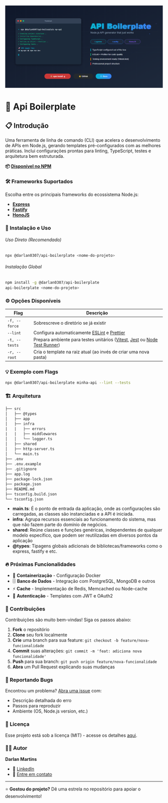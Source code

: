 ![Logo do projeto](./banner.png)

# 🚀 Api Boilerplate

## 📋 Introdução

Uma ferramenta de linha de comando (CLI) que acelera o desenvolvimento de APIs em Node.js, gerando templates pré-configurados com as melhores práticas. Inclui configurações prontas para linting, TypeScript, testes e arquitetura bem estruturada.

**📦 [Disponível no NPM](https://www.npmjs.com/package/@darlan0307/api-boilerplate)**

### 🛠️ Frameworks Suportados

Escolha entre os principais frameworks do ecossistema Node.js:

- **[Express](https://expressjs.com/)**
- **[Fastify](https://fastify.dev/)**
- **[HonoJS](https://hono.dev/)**

### 🚀 Instalação e Uso

###### Uso Direto (Recomendado)

```bash
npx @darlan0307/api-boilerplate <nome-do-projeto>
```

###### Instalação Global

```bash
npm install -g @darlan0307/api-boilerplate
api-boilerplate <nome-do-projeto>
```

### ⚙️ Opções Disponíveis

| Flag          | Descrição                                                                                                                                                                    |
| ------------- | ---------------------------------------------------------------------------------------------------------------------------------------------------------------------------- |
| `-f, --force` | Sobrescreve o diretório se já existir                                                                                                                                        |
| `--lint`      | Configura automaticamente [ESLint](https://eslint.org/) e [Prettier](https://prettier.io/)                                                                                   |
| `-t, --tests` | Prepara ambiente para testes unitários ([Vitest](https://vitest.dev/), [Jest](https://jestjs.io/pt-BR/) ou [Node Test Runner](https://nodejs.org/api/test.html#test-runner)) |
| `-r, --root`  | Cria o template na raiz atual (ao invés de criar uma nova pasta)                                                                                                             |

### 💡 Exemplo com Flags

```bash
npx @darlan0307/api-boilerplate minha-api --lint --tests
```

### 🏗️ Arquitetura

```
├── src
│   ├── @types
│   ├── app
│   ├── infra
|   |   ├── errors
|   |   ├── middlewares
│   │   └── logger.ts
│   ├── shared
│   ├── http-server.ts
│   └── main.ts
├── .env
├── .env.example
├── .gitignore
├── app.log
├── package-lock.json
├── package.json
├── README.md
├── tsconfig.build.json
└── tsconfig.json
```

- **main.ts**: É o ponto de entrada da aplicação, onde as configurações são carregadas, as classes são instanciadas e a API é iniciada.
- **infra**: Agrupa recursos essenciais ao funcionamento do sistema, mas que não fazem parte do domínio de negócios.
- **shared**: Reúne classes e funções genéricas, independentes de qualquer modelo específico, que podem ser reutilizadas em diversos pontos da aplicação
- **@types**: Tipagens globais adicionais de bibliotecas/frameworks como o express, fastify e etc.

### 🔥 Próximas Funcionalidades

- 🐳 **Containerização** - Configuração Docker
- 🗄️ **Banco de Dados** - Integração com PostgreSQL, MongoDB e outros
- ⚡ **Cache** - Implementação de Redis, Memcached ou Node-cache
- 🔐 **Autenticação** - Templates com JWT e OAuth2

### 🤝 Contribuições

Contribuições são muito bem-vindas! Siga os passos abaixo:

1. **Fork** o repositório
2. **Clone** seu fork localmente
3. **Crie** uma branch para sua feature: `git checkout -b feature/nova-funcionalidade`
4. **Commit** suas alterações: `git commit -m 'feat: adiciona nova funcionalidade'`
5. **Push** para sua branch: `git push origin feature/nova-funcionalidade`
6. **Abra** um Pull Request explicando suas mudanças

### 🐛 Reportando Bugs

Encontrou um problema? [Abra uma issue](../../issues) com:

- Descrição detalhada do erro
- Passos para reproduzir
- Ambiente (OS, Node.js version, etc.)

### 📄 Licença

Esse projeto está sob a licença (MIT) - acesse os detalhes [aqui](https://choosealicense.com/licenses/mit/).

### 👨‍💻 Autor

**Darlan Martins**

- 💼 [LinkedIn](https://www.linkedin.com/in/darlan-martins-8a7956259/)
- 📧 [Entre em contato](mailto:darlanchagas2020@gmail.com)

---

⭐ **Gostou do projeto?** Dê uma estrela no repositório para apoiar o desenvolvimento!
